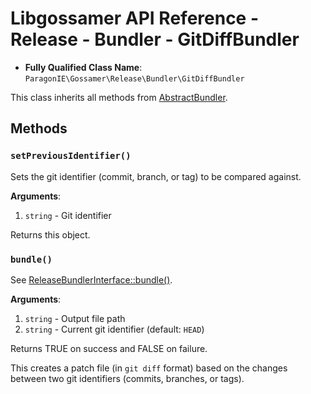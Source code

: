 # Libgossamer API Reference - Release - Bundler - GitDiffBundler

* **Fully Qualified Class Name**: `ParagonIE\Gossamer\Release\Bundler\GitDiffBundler`

This class inherits all methods from [AbstractBundler](AbstractBundler.md).

## Methods

### `setPreviousIdentifier()`

Sets the git identifier (commit, branch, or tag) to be compared against.

**Arguments**:

1. `string` - Git identifier

Returns this object.

### `bundle()`

See [ReleaseBundlerInterface::bundle()](../../Interfaces/ReleaseBundlerInterface.md#bundle).

**Arguments**:

1. `string` - Output file path
2. `string` - Current git identifier (default: `HEAD`)

Returns TRUE on success and FALSE on failure.

This creates a patch file (in `git diff` format) based on the changes between two git
identifiers (commits, branches, or tags).

